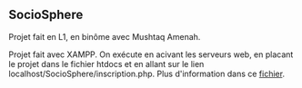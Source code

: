 ## SocioSphere

Projet fait en L1, en binôme avec Mushtaq Amenah.

Projet fait avec XAMPP.
On exécute en acivant les serveurs web, en placant le projet dans le fichier htdocs et en allant sur le lien localhost/SocioSphere/inscription.php.
Plus d'information dans ce [fichier](Projet_presentation.odt).
